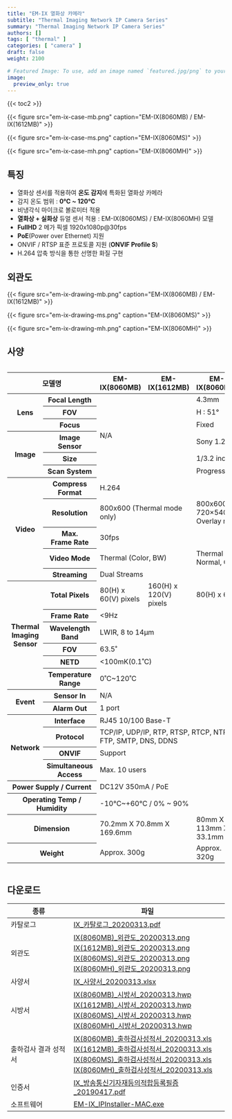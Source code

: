 ```yaml
---
title: "EM-IX 열화상 카메라"
subtitle: "Thermal Imaging Network IP Camera Series"
summary: "Thermal Imaging Network IP Camera Series"
authors: []
tags: [ "thermal" ]
categories: [ "camera" ]
draft: false
weight: 2100

# Featured Image: To use, add an image named `featured.jpg/png` to your page's folder.
image:
  preview_only: true
---
```


{{< toc2 >}}

<div class="container">
<div class="row justify-content-center align-items-end">
<div class="col-sm-4">

{{< figure src="em-ix-case-mb.png" caption="EM-IX(8060MB) / EM-IX(1612MB)" >}}

</div>
<div class="col-sm-4">

{{< figure src="em-ix-case-ms.png" caption="EM-IX(8060MS)" >}}

</div>
<div class="col-sm-4">

{{< figure src="em-ix-case-mh.png" caption="EM-IX(8060MH)" >}}

</div>
</div>
</div>

## 특징

- 열화상 센서를 적용하여 **온도 감지**에 특화된 열화상 카메라
- 감지 온도 범위 : **0℃  ~ 120℃** 
- 비냉각식 마이크로 볼로미터 적용
- **열화상 + 실화상** 듀얼 센서 적용 : EM-IX(8060MS) / EM-IX(8060MH) 모델
- **FullHD** 2 메가 픽셀 1920x1080p@30fps
- **PoE**(Power over Ethernet) 지원
- ONVIF / RTSP 표준 프로토콜 지원 (**ONVIF Profile S**)
- H.264 압축 방식을 통한 선명한 화질 구현

## 외관도

<div class="container">
<div class="row justify-content-center align-items-end">
<div class="col-sm-4">

{{< figure src="em-ix-drawing-mb.png" caption="EM-IX(8060MB) / EM-IX(1612MB)" >}}

</div>
<div class="col-sm-4">

{{< figure src="em-ix-drawing-ms.png" caption="EM-IX(8060MS)" >}}

</div>
<div class="col-sm-4">

{{< figure src="em-ix-drawing-mh.png" caption="EM-IX(8060MH)" >}}

</div>
</div>
</div>

## 사양

<div style="overflow-x: auto">
<table class="spec">
<thead>
<tr>
<th colspan="2">모델명</th>
<th>EM-IX(8060MB)</th>
<th>EM-IX(1612MB)</th>
<th>EM-IX(8060MS)</th>
<th>EM-IX(8060MH)</th>
</tr>
</thead>
<tbody>
<tr>
<th rowspan="3">Lens</th>
<th>Focal Length</th>
<td colspan="2" rowspan="6">N/A</td>
<td colspan="2">4.3mm</td>
</tr>
<tr>
<th>FOV</th>
<td colspan="2">H : 51°</td>
</tr>
<tr>
<th>Focus</th>
<td colspan="2">Fixed</td>
</tr>
<tr>
<th rowspan="3">Image</th>
<th>Image Sensor</th>
<td colspan="2">Sony 1.2MP Image Sensor</td>
</tr>
<tr>
<th>Size</th>
<td colspan="2">1/3.2 inch</td>
</tr>
<tr>
<th>Scan System</th>
<td colspan="2">Progressive Scan</td>
</tr>
<tr>
<th rowspan="5">Video</th>
<th>Compress<br>Format</th>
<td colspan="4">H.264</td>
</tr>
<tr>
<th>Resolution</th>
<td colspan="2">800x600 (Thermal mode only)</td>
<td colspan="2">800x600 (Thermal mode), 720×540 (Normal or Overlay mode)</td>
</tr>
<tr>
<th>Max.<br>Frame Rate</th>
<td colspan="4">30fps</td>
</tr>
<tr>
<th>Video Mode</th>
<td colspan="2">Thermal (Color, BW)</td>
<td colspan="2">Thermal (Color, BW), Normal, Overlay</td>
</tr>
<tr>
<th>Streaming</th>
<td colspan="4">Dual Streams</td>
</tr>
<tr>
<th rowspan="6">Thermal<br>Imaging<br>Sensor</th>
<th>Total Pixels</th>
<td>80(H) x 60(V) pixels</td>
<td>160(H) x 120(V) pixels</td>
<td colspan="2">80(H) x 60(V) pixels</td>
</tr>
<tr>
<th>Frame Rate</th>
<td colspan="4">&lt;9Hz</td>
</tr>
<tr>
<th>Wavelength<br>Band</th>
<td colspan="5">LWIR, 8 to 14μm</td>
</tr>
<tr>
<th>FOV</th>
<td colspan="4">63.5˚</td>
</tr>
<tr>
<th>NETD</th>
<td colspan="4">&lt;100mK(0.1˚C)</td>
</tr>
<tr>
<th>Temperature<br>Range</th>
<td colspan="4">0˚C~120˚C</td>
</tr>
<tr>
<th rowspan="2">Event</th>
<th>Sensor In</th>
<td colspan="4">N/A</td>
</tr>
<tr>
<th>Alarm Out</th>
<td colspan="4">1 port</td>
</tr>
<tr>
<th rowspan="4">Network</th>
<th>Interface</th>
<td colspan="4">RJ45 10/100 Base-T</td>
</tr>
<tr>
<th>Protocol</th>
<td colspan="4">TCP/IP, UDP/IP, RTP, RTSP, RTCP, NTP, HTTP, DHCP, FTP, SMTP, DNS, DDNS</td>
</tr>
<tr>
<th>ONVIF</th>
<td colspan="4">Support</td>
</tr>
<tr>
<th>Simultaneous<br>Access</th>
<td colspan="4">Max. 10 users</td>
</tr>
<tr>
<th colspan="2">Power Supply / Current</th>
<td colspan="4">DC12V 350mA / PoE</td>
</tr>
<tr>
<th colspan="2">Operating Temp / Humidity</th>
<td colspan="4">-10℃~+60℃ / 0% ~ 90%</td>
</tr>
<tr>
<th colspan="2">Dimension</th>
<td colspan="2">70.2mm X 70.8mm X 169.6mm</td>
<td>80mm X 113mm X 33.1mm</td>
<td>100mm X 130mm X 45mm</td>
</tr>
<tr>
<th colspan="2">Weight</th>
<td colspan="2">Approx. 300g</td>
<td>Approx. 320g</td>
<td>Approx. 1,600g</td>
</tr>
</tbody>
</table>
</div>

## 다운로드

종류 | 파일
---- | ----
카탈로그 | [IX_카탈로그_20200313.pdf](https://www.emstone.com/data/sales/ko/IX_카탈로그_20200313.pdf)
외관도 | [IX(8060MB)_외관도_20200313.png](https://www.emstone.com/data/sales/ko/IX(8060MB)_외관도_20200313.png)<br>[IX(1612MB)_외관도_20200313.png](https://www.emstone.com/data/sales/ko/IX(1612MB)_외관도_20200313.png)<br>[IX(8060MS)_외관도_20200313.png](https://www.emstone.com/data/sales/ko/IX(8060MS)_외관도_20200313.png)<br>[IX(8060MH)_외관도_20200313.png](https://www.emstone.com/data/sales/ko/IX(8060MH)_외관도_20200313.png)
사양서 | [IX_사양서_20200313.xlsx](https://www.emstone.com/data/sales/ko/IX_사양서_20200313.xlsx)
시방서 | [IX(8060MB)_시방서_20200313.hwp](https://www.emstone.com/data/sales/ko/IX(8060MB)_시방서_20200313.hwp)<br>[IX(1612MB)_시방서_20200313.hwp](https://www.emstone.com/data/sales/ko/IX(1612MB)_시방서_20200313.hwp)<br>[IX(8060MS)_시방서_20200313.hwp](https://www.emstone.com/data/sales/ko/IX(8060MS)_시방서_20200313.hwp)<br>[IX(8060MH)_시방서_20200313.hwp](https://www.emstone.com/data/sales/ko/IX(8060MH)_시방서_20200313.hwp)
출하검사 결과 성적서 | [IX(8060MB)_출하검사성적서_20200313.xls](https://www.emstone.com/data/sales/ko/IX(8060MB)_출하검사성적서_20200313.xls)<br>[IX(1612MB)_출하검사성적서_20200313.xls](https://www.emstone.com/data/sales/ko/IX(1612MB)_출하검사성적서_20200313.xls)<br>[IX(8060MS)_출하검사성적서_20200313.xls](https://www.emstone.com/data/sales/ko/IX(8060MS)_출하검사성적서_20200313.xls)<br>[IX(8060MH)_출하검사성적서_20200313.xls](https://www.emstone.com/data/sales/ko/IX(8060MH)_출하검사성적서_20200313.xls)
인증서 | [IX_방송통신기자재등의적합등록필증_20190417.pdf](https://www.emstone.com/data/sales/ko/IX_방송통신기자재등의적합등록필증_20190417.pdf)
소프트웨어 | [EM-IX_IPInstaller-MAC.exe](https://www.emstone.com/data/sales/ko/EM-IX_IPInstaller-MAC.exe)
